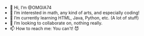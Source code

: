- 👋 Hi, I’m @OMGIA74
- 👀 I’m interested in math, any kind of arts, and especially coding!
- 🌱 I’m currently learning HTML, Java, Python, etc. (A lot of stuff)
- 💞️ I’m looking to collaborate on, nothing really.
- 📫 How to reach me: You can't! 😈

<!---
OMGIA74/OMGIA74 is a ✨ special ✨ repository because its `README.md` (this file) appears on your GitHub profile.
You can click the Preview link to take a look at your changes.
--->
